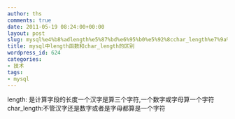 ```yaml
---
author: ths
comments: true
date: 2011-05-19 08:24:00+00:00
layout: post
slug: mysql%e4%b8%adlength%e5%87%bd%e6%95%b0%e5%92%8cchar_length%e7%9a%84%e5%8c%ba%e5%88%ab
title: mysql中length函数和char_length的区别
wordpress_id: 624
categories:
- 技术
tags:
- mysql
---
```


length: 是计算字段的长度一个汉字是算三个字符,一个数字或字母算一个字符char_length:不管汉字还是数字或者是字母都算是一个字符




